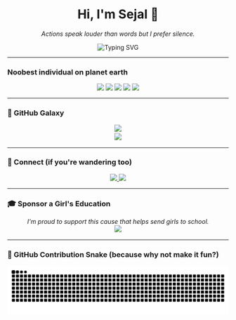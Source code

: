 <h1 align="center">Hi, I'm Sejal 🦋</h1>
<p align="center"><i>Actions speak louder than words but I prefer silence.</i></p>

<p align="center">
  <img src="https://readme-typing-svg.demolab.com?font=Fira+Code&duration=3000&pause=1000&color=F2AAF0&center=true&vCenter=true&width=600&lines=Crafting+in+quiet+corners+of+code.;Glitches+and+galaxies.;this+is+all+ai+generated" alt="Typing SVG" />
</p>

---

### Noobest individual on planet earth

<p align="center">
  <img src="https://img.shields.io/badge/Java-9b59b6?style=for-the-badge&logo=java&logoColor=white" />
  <img src="https://img.shields.io/badge/Python-2980b9?style=for-the-badge&logo=python&logoColor=white" />
  <img src="https://img.shields.io/badge/C-34495e?style=for-the-badge&logo=c&logoColor=white" />
  <img src="https://img.shields.io/badge/Git-F39C12?style=for-the-badge&logo=git&logoColor=white" />
  <img src="https://img.shields.io/badge/Linux-2C3E50?style=for-the-badge&logo=linux&logoColor=white" />
</p>

---

### 🌌 GitHub Galaxy

<p align="center">
  <img src="https://github-readme-streak-stats.herokuapp.com?user=Sejal-hani&theme=tokyonight&hide_border=true" />
  <br>
  <img src="https://github-readme-stats.vercel.app/api?username=Sejal-hani&show_icons=true&theme=tokyonight&hide_border=true" />
</p>




---

### 🧭 Connect (if you're wandering too)

<p align="center">
  <a href="https://www.linkedin.com/in/sejal-patil-355452331" target="_blank">
    <img src="https://img.shields.io/badge/Connect on LinkedIn-0077B5?style=for-the-badge&logo=linkedin&logoColor=white" />
  </a>
  <a href="mailto:sejallearnsonline@gmail.com" target="_blank">
    <img src="https://img.shields.io/badge/Send me an Email-D14836?style=for-the-badge&logo=gmail&logoColor=white" />
  </a>
</p>

---

### 🎓 Sponsor a Girl's Education

<p align="center">
  <em>I'm proud to support this cause that helps send girls to school.</em><br>


  
  <a href="https://r.give.do/nkWRFLJ4" target="_blank">
    <img src="https://img.shields.io/badge/Support Education 🌸-purple?style=for-the-badge&logo=githubsponsors&logoColor=white" />
  </a>
</p>

---

### 🐍 GitHub Contribution Snake (because why not make it fun?)


<p align="center">
  <img alt="GitHub Snake" src="https://raw.githubusercontent.com/Sejal-hani/Sejal-hani/output/github-snake.svg" />
</p>

